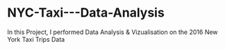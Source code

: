 # NYC-Taxi---Data-Analysis

In this Project, I performed Data Analysis & Vizualisation on the 2016 New York Taxi Trips Data

